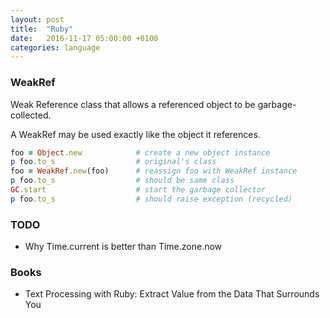 ```yaml
---
layout: post
title:  "Ruby"
date:   2016-11-17 05:00:00 +0100
categories: language
---
```


### WeakRef

Weak Reference class that allows a referenced object to be garbage-collected.

A WeakRef may be used exactly like the object it references.

```ruby
foo = Object.new            # create a new object instance
p foo.to_s                  # original's class
foo = WeakRef.new(foo)      # reassign foo with WeakRef instance
p foo.to_s                  # should be same class
GC.start                    # start the garbage collector
p foo.to_s                  # should raise exception (recycled)
```

### TODO

- Why Time.current is better than Time.zone.now

### Books

- Text Processing with Ruby: Extract Value from the Data That Surrounds You
